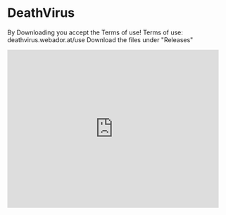 # DeathVirus
By Downloading you accept the Terms of use!
Terms of use: deathvirus.webador.at/use
Download the files under "Releases"
<div style="width:480px"><iframe allow="fullscreen" frameBorder="0" height="360" src="https://giphy.com/embed/L5VHvlZQo2q7wJXaZM/video" width="480"></iframe></div>
